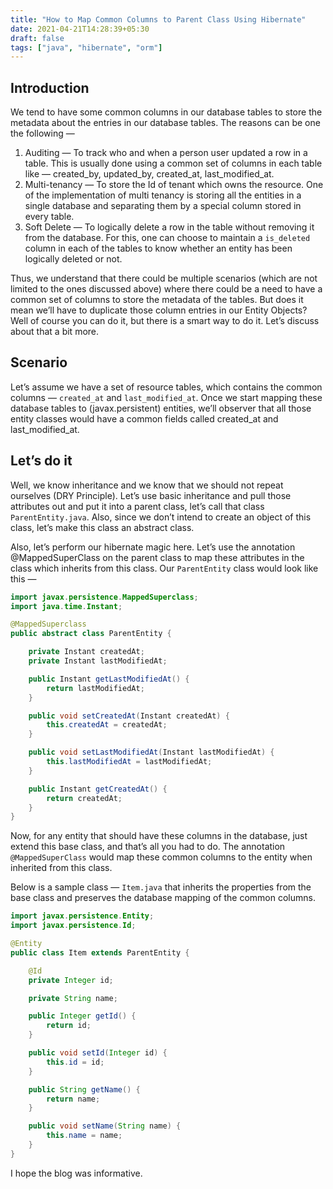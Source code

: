 ```yaml
---
title: "How to Map Common Columns to Parent Class Using Hibernate"
date: 2021-04-21T14:28:39+05:30
draft: false
tags: ["java", "hibernate", "orm"]
---
```


## Introduction

We tend to have some common columns in our database tables to store the metadata about the entries in our database tables. The reasons can be one the following —

1. Auditing — To track who and when a person user updated a row in a table. This is usually done using a common set of columns in each table like — created_by, updated_by, created_at, last_modified_at.
2.  Multi-tenancy — To store the Id of tenant which owns the resource. One of the implementation of multi tenancy is storing all the entities in a single database and separating them by a special column stored in every table.
3.  Soft Delete — To logically delete a row in the table without removing it from the database. For this, one can choose to maintain a `is_deleted` column in each of the tables to know whether an entity has been logically deleted or not.

Thus, we understand that there could be multiple scenarios (which are not limited to the ones discussed above) where there could be a need to have a common set of columns to store the metadata of the tables. But does it mean we’ll have to duplicate those column entries in our Entity Objects? Well of course you can do it, but there is a smart way to do it. Let’s discuss about that a bit more.

## Scenario

Let’s assume we have a set of resource tables, which contains the common columns — `created_at` and `last_modified_at`. Once we start mapping these database tables to (javax.persistent) entities, we’ll observer that all those entity classes would have a common fields called created_at and last_modified_at.

## Let’s do it

Well, we know inheritance and we know that we should not repeat ourselves (DRY Principle). Let’s use basic inheritance and pull those attributes out and put it into a parent class, let’s call that class `ParentEntity.java`. Also, since we don’t intend to create an object of this class, let’s make this class an abstract class.

Also, let’s perform our hibernate magic here. Let’s use the annotation @MappedSuperClass on the parent class to map these attributes in the class which inherits from this class. Our `ParentEntity` class would look like this —

```java
import javax.persistence.MappedSuperclass;
import java.time.Instant;

@MappedSuperclass
public abstract class ParentEntity {

    private Instant createdAt;
    private Instant lastModifiedAt;

    public Instant getLastModifiedAt() {
        return lastModifiedAt;
    }

    public void setCreatedAt(Instant createdAt) {
        this.createdAt = createdAt;
    }

    public void setLastModifiedAt(Instant lastModifiedAt) {
        this.lastModifiedAt = lastModifiedAt;
    }

    public Instant getCreatedAt() {
        return createdAt;
    }
}
```

Now, for any entity that should have these columns in the database, just extend this base class, and that’s all you had to do. The annotation `@MappedSuperClass` would map these common columns to the entity when inherited from this class.

Below is a sample class — `Item.java` that inherits the properties from the base class and preserves the database mapping of the common columns.

```java
import javax.persistence.Entity;
import javax.persistence.Id;

@Entity
public class Item extends ParentEntity {

    @Id
    private Integer id;

    private String name;

    public Integer getId() {
        return id;
    }

    public void setId(Integer id) {
        this.id = id;
    }

    public String getName() {
        return name;
    }

    public void setName(String name) {
        this.name = name;
    }
}
```

I hope the blog was informative.
